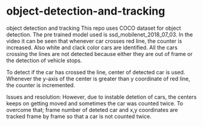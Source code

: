# object-detection-and-tracking
object detection and tracking
This repo uses COCO dataset for object detection. The pre trained model used is ssd_mobilenet_2018_07_03. 
In the video it can be seen that whenever car crosses red line, the counter is increased. Also white and clack color cars are identified. 
All the cars crossing the lines are not detected because either they are out of frame or the detection of vehicle stops. 

To detect if the car has crossed the line, center of detected car is used. Whenever the y-axis of the center is greater than y coordinate of red line, the counter is incremented.

Issues and resolution:
However, due to instable detetion of cars, the centers keeps on getting moved and sometimes the car was counted twice. To overcome that; frame number of deteted car and x,y coordinates are tracked frame by frame so that a car is not counted twice. 
